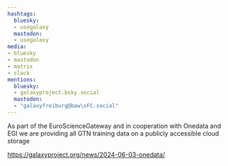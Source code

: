 ```yaml
---
hashtags:
  bluesky:
  - usegalaxy
  mastodon:
  - usegalaxy
media:
- bluesky
- mastodon
- matrix
- slack
mentions:
  bluesky:
  - galaxyproject.bsky.social
  mastodon:
  - "galaxyfreiburg@baw\xFC.social"
---
```

As part of the EuroScienceGateway and in cooperation with Onedata and EGI we are providing all GTN training data on a publicly accessible cloud storage

https://galaxyproject.org/news/2024-06-03-onedata/